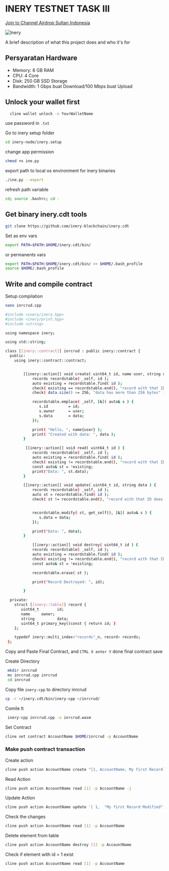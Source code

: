 
# INERY TESTNET TASK III
<p style="font-size:14px" align="left">
<a href="https://t.me/airdropsultanindonesia" target="_blank">Join to Channel Airdrop Sultan Indonesia</a>
</p>

![Inery](https://user-images.githubusercontent.com/65535542/191928956-e06ca9cd-a640-4553-aeb4-ac9706a3b810.png#/)


A brief description of what this project does and who it's for


## Persyaratan Hardware

- Memory: 8 GB RAM
- CPU: 4 Core
- Disk: 250 GB SSD Storage
- Bandwidth: 1 Gbps buat Download/100 Mbps buat Upload

## Unlock your wallet first
```bash
  cline wallet unlock -n YourWalletName
```
use password in ```.txt```

Go to inery setup folder

```bash
cd inery-node/inery.setup
```

change app permission

```bash
chmod +x ine.py
```

export path to local os environment for inery binaries

```bash
./ine.py --export
```
refresh path variable
```bash
cd; source .bashrc; cd -
```

## Get binary inery.cdt tools

```bash
git clone https://github.com/inery-blockchain/inery.cdt
```

Set as env vars
```bash
export PATH=$PATH:$HOME/inery.cdt/bin/
```

or permanents vars
```bash
export PATH=$PATH:$HOME/inery.cdt/bin/ >> $HOME/.bash_profile
source $HOME/.bash_profile
```


## Write and compile contract

Setup compilation

```bash
nano inrcrud.cpp
```

```bash
#include <inery/inery.hpp>
#include <inery/print.hpp>
#include <string>

using namespace inery;

using std::string;

class [[inery::contract]] inrcrud : public inery::contract {
  public:
    using inery::contract::contract;


        [[inery::action]] void create( uint64_t id, name user, string data ) {
            records recordstable( _self, id );
            auto existing = recordstable.find( id );
            check( existing == recordstable.end(), "record with that ID already exists" );
            check( data.size() <= 256, "data has more than 256 bytes" );

            recordstable.emplace( _self, [&]( auto& s ) {
               s.id         = id;
               s.owner      = user;
               s.data       = data;
            });

            print( "Hello, ", name{user} );
            print( "Created with data: ", data );
        }

         [[inery::action]] void read( uint64_t id ) {
            records recordstable( _self, id );
            auto existing = recordstable.find( id );
            check( existing != recordstable.end(), "record with that ID does not exist" );
            const auto& st = *existing;
            print("Data: ", st.data);
        }

        [[inery::action]] void update( uint64_t id, string data ) {
            records recordstable( _self, id );
            auto st = recordstable.find( id );
            check( st != recordstable.end(), "record with that ID does not exist" );


            recordstable.modify( st, get_self(), [&]( auto& s ) {
               s.data = data;
            });

            print("Data: ", data);
        }

            [[inery::action]] void destroy( uint64_t id ) {
            records recordstable( _self, id );
            auto existing = recordstable.find( id );
            check( existing != recordstable.end(), "record with that ID does not exist" );
            const auto& st = *existing;

            recordstable.erase( st );

            print("Record Destroyed: ", id);

        }

  private:
    struct [[inery::table]] record {
       uint64_t        id;
       name     owner;
       string          data;
       uint64_t primary_key()const { return id; }
    };

    typedef inery::multi_index<"records"_n, record> records;
 };

```
Copy and Paste Final Contract, and ```CTRL X enter Y``` done final contract save

Create Directory

```bash
 mkdir inrcrud
 mv inrcrud.cpp inrcrud
 cd inrcrud
 ```

Copy file ```inery-cpp``` to directory inrcrud

```bash
cp -r ~/inery.cdt/bin/inery-cpp ~/inrcrud/
```

Comile It

```bash
 inery-cpp inrcrud.cpp -o inrcrud.wasm
 ```

Set Contract
```bash
cline set contract AccountName $HOME/inrcrud -p AccountName
```

### Make push contract transaction

Create action
```bash
cline push action AccountName create "[1, AccountName, My first Record]" -p AccountName -j
```

Read Action
```bash
cline push action AccountName read [1] -p AccountName -j
```

Update Action
```bash
cline push action AccountName update '[ 1,  "My first Record Modified"]' -p AccountName -j
```

Check the changes
```bash
cline push action AccountName read [1] -p AccountName
```

Delete element from table

```bash
cline push action AccountName destroy [1] -p AccountName
```

Check if element with id = 1 exist

```bash
cline push action AccountName read [1] -p AccountName
```
